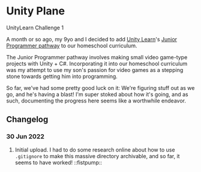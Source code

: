 # Unity Plane
 UnityLearn Challenge 1

 A month or so ago, my 9yo and I decided to add [Unity Learn](https://learn.unity.com/)'s [Junior Programmer pathway](https://learn.unity.com/pathway/junior-programmer) to our homeschool curriculum.
 
 The Junior Programmer pathway involves making small video game-type projects with Unity + C#. Incorporating it into our homeschool curriculum was my attempt to use my son's passion for video games as a stepping stone towards getting him into programming.

 So far, we've had some pretty good luck on it: We're figuring stuff out as we go, and he's having a blast! I'm super stoked about how it's going, and as such, documenting the progress here seems like a worthwhile endeavor.

## Changelog
### 30 Jun 2022
1. Initial upload. I had to do some research online about how to use `.gitignore` to make this massive directory archivable, and so far, it seems to have worked! ::fistpump::
